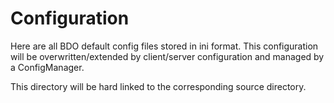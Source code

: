 # Configuration

Here are all BDO default config files stored in ini format. This configuration will be overwritten/extended by client/server configuration and managed by a ConfigManager.

This directory will be hard linked to the corresponding source directory.
